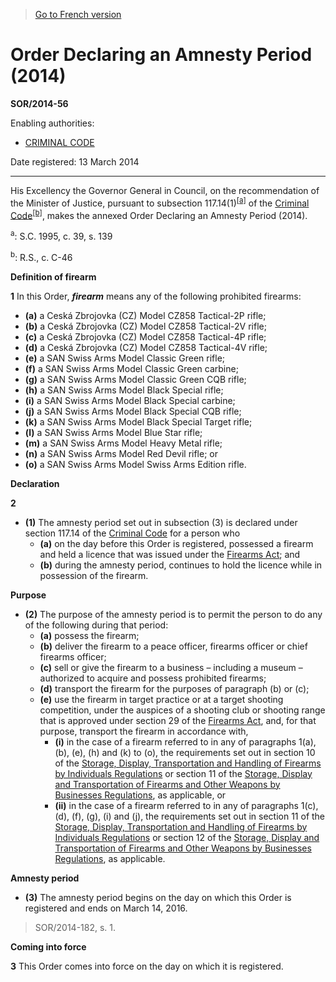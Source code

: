 > [Go to French version](/fr/Règlements/Décrets,%20ordonnances%20et%20règlements%20statutaires/2014/56.md)

# Order Declaring an Amnesty Period (2014)

**SOR/2014-56**

Enabling authorities: 
- [CRIMINAL CODE](/en/Acts/Revised%20Statutes%20of%20Canada/C/C-46.md)

Date registered: 13 March 2014

----------

His Excellency the Governor General in Council, on the recommendation of the Minister of Justice, pursuant to subsection 117.14(1)<sup><a href='#fn_AmnestyOrder2014-E_hq_13472'>[a]</a></sup> of the [Criminal Code](/en/Acts/Revised%20Statutes%20of%20Canada/C/C-46.md)<sup><a href='#fn_AmnestyOrder2014-E_hq_13473'>[b]</a></sup>, makes the annexed Order Declaring an Amnesty Period (2014).

<a name='fn_AmnestyOrder2014-E_hq_13472'><sup>a</sup></a>: S.C. 1995, c. 39, s. 139<br />

<a name='fn_AmnestyOrder2014-E_hq_13473'><sup>b</sup></a>: R.S., c. C-46<br />




**Definition of firearm**

**1** In this Order, ***firearm*** means any of the following prohibited firearms:
- **(a)** a Ceská Zbrojovka (CZ) Model CZ858 Tactical-2P rifle;
- **(b)** a Ceská Zbrojovka (CZ) Model CZ858 Tactical-2V rifle;
- **(c)** a Ceská Zbrojovka (CZ) Model CZ858 Tactical-4P rifle;
- **(d)** a Ceská Zbrojovka (CZ) Model CZ858 Tactical-4V rifle;
- **(e)** a SAN Swiss Arms Model Classic Green rifle;
- **(f)** a SAN Swiss Arms Model Classic Green carbine;
- **(g)** a SAN Swiss Arms Model Classic Green CQB rifle;
- **(h)** a SAN Swiss Arms Model Black Special rifle;
- **(i)** a SAN Swiss Arms Model Black Special carbine;
- **(j)** a SAN Swiss Arms Model Black Special CQB rifle;
- **(k)** a SAN Swiss Arms Model Black Special Target rifle;
- **(l)** a SAN Swiss Arms Model Blue Star rifle;
- **(m)** a SAN Swiss Arms Model Heavy Metal rifle;
- **(n)** a SAN Swiss Arms Model Red Devil rifle; or
- **(o)** a SAN Swiss Arms Model Swiss Arms Edition rifle.




**Declaration**

**2** 

- **(1)** The amnesty period set out in subsection (3) is declared under section 117.14 of the [Criminal Code](/en/Acts/Revised%20Statutes%20of%20Canada/C/C-46.md) for a person who
	- **(a)** on the day before this Order is registered, possessed a firearm and held a licence that was issued under the [Firearms Act](/en/Acts/Statutes%20of%20Canada/1995/c.%2039.md); and
	- **(b)** during the amnesty period, continues to hold the licence while in possession of the firearm.

**Purpose**

- **(2)** The purpose of the amnesty period is to permit the person to do any of the following during that period:
	- **(a)** possess the firearm;
	- **(b)** deliver the firearm to a peace officer, firearms officer or chief firearms officer;
	- **(c)** sell or give the firearm to a business – including a museum – authorized to acquire and possess prohibited firearms;
	- **(d)** transport the firearm for the purposes of paragraph (b) or (c);
	- **(e)** use the firearm in target practice or at a target shooting competition, under the auspices of a shooting club or shooting range that is approved under section 29 of the [Firearms Act](/en/Acts/Statutes%20of%20Canada/1995/c.%2039.md), and, for that purpose, transport the firearm in accordance with,
		- **(i)** in the case of a firearm referred to in any of paragraphs 1(a), (b), (e), (h) and (k) to (o), the requirements set out in section 10 of the [Storage, Display, Transportation and Handling of Firearms by Individuals Regulations](/en/Regulations/Statutory%20Orders%20and%20Regulations/98/209.md) or section 11 of the [Storage, Display and Transportation of Firearms and Other Weapons by Businesses Regulations](/en/Regulations/Statutory%20Orders%20and%20Regulations/98/210.md), as applicable, or
		- **(ii)** in the case of a firearm referred to in any of paragraphs 1(c), (d), (f), (g), (i) and (j), the requirements set out in section 11 of the [Storage, Display, Transportation and Handling of Firearms by Individuals Regulations](/en/Regulations/Statutory%20Orders%20and%20Regulations/98/209.md) or section 12 of the [Storage, Display and Transportation of Firearms and Other Weapons by Businesses Regulations](/en/Regulations/Statutory%20Orders%20and%20Regulations/98/210.md), as applicable.

**Amnesty period**

- **(3)** The amnesty period begins on the day on which this Order is registered and ends on March 14, 2016.
> SOR/2014-182, s. 1.





**Coming into force**

**3** This Order comes into force on the day on which it is registered.


